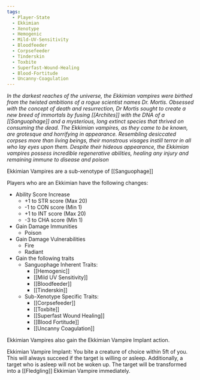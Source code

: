 ```yaml
---
tags:
  - Player-State
  - Ekkimian
  - Xenotype
  - Hemogenic
  - Mild-UV-Sensitivity
  - Bloodfeeder
  - Corpsefeeder
  - Tinderskin
  - Toxbite
  - Superfast-Wound-Healing
  - Blood-Fortitude
  - Uncanny-Coagulation
---
```

*In the darkest reaches of the universe, the Ekkimian vampires were birthed from the twisted ambitions of a rogue scientist names Dr. Mortis. Obsessed with the concept of death and resurrection, Dr Mortis sought to create a new breed of immortals by fusing [[Archites]] with the DNA of a [[Sanguophage]] and a mysterious, long extinct species that thrived on consuming the dead. The Ekkimian vampires, as they came to be known, are grotesque and horrifying in appearance. Resembling desiccated corpses more than living beings, their monstrous visages instill terror in all who lay eyes upon them. Despite their hideous appearance, the Ekkimian vampires possess incredible regenerative abilities, healing any injury and remaining immune to disease and poison*

Ekkimian Vampires are a sub-xenotype of [[Sanguophage]]

Players who are an Ekkimian have the following changes:
* Ability Score Increase
	* +1 to STR score (Max 20)
	* -1 to CON score (Min 1)
	* +1 to INT score (Max 20)
	* -3 to CHA score (Min 1)
* Gain Damage Immunities
	* Poison
* Gain Damage Vulnerabilities
	* Fire
	* Radiant
* Gain the following traits
	* Sanguophage Inherent Traits:
		* [[Hemogenic]]
		* [[Mild UV Sensitivity]]
		* [[Bloodfeeder]]
		* [[Tinderskin]]
	* Sub-Xenotype Specific Traits:
		* [[Corpsefeeder]]
		* [[Toxbite]]
		* [[Superfast Wound Healing]]
		* [[Blood Fortitude]]
		* [[Uncanny Coagulation]]

Ekkimian Vampires also gain the Ekkimian Vampire Implant action.

Ekkimian Vampire Implant:
You bite a creature of choice within 5ft of you. This will always succeed if the target is willing or asleep. Additionally, a target who is asleep will not be woken up. The target will be transformed into a [[Fledgling]] Ekkimian Vampire immediately.
